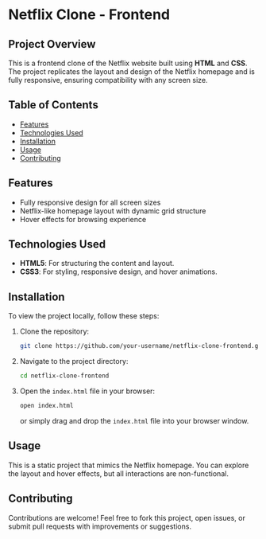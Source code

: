 # Netflix Clone - Frontend

## Project Overview

This is a frontend clone of the Netflix website built using **HTML** and **CSS**. The project replicates the layout and design of the Netflix homepage and is fully responsive, ensuring compatibility with any screen size.

## Table of Contents

- [Features](#features)
- [Technologies Used](#technologies-used)
- [Installation](#installation)
- [Usage](#usage)
- [Contributing](#contributing)

## Features

- Fully responsive design for all screen sizes
- Netflix-like homepage layout with dynamic grid structure
- Hover effects for browsing experience

## Technologies Used

- **HTML5**: For structuring the content and layout.
- **CSS3**: For styling, responsive design, and hover animations.

## Installation

To view the project locally, follow these steps:

1. Clone the repository:

   ```bash
   git clone https://github.com/your-username/netflix-clone-frontend.git
   ```

2. Navigate to the project directory:

   ```bash
   cd netflix-clone-frontend
   ```

3. Open the `index.html` file in your browser:
   ```bash
   open index.html
   ```
   or simply drag and drop the `index.html` file into your browser window.

## Usage

This is a static project that mimics the Netflix homepage. You can explore the layout and hover effects, but all interactions are non-functional.

## Contributing

Contributions are welcome! Feel free to fork this project, open issues, or submit pull requests with improvements or suggestions.
